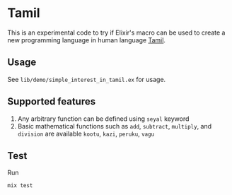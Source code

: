 # Tamil

This is an experimental code to try if Elixir's macro can be used to create a new
programming language in human language [Tamil](https://en.wikipedia.org/wiki/Tamil_language).

## Usage

See `lib/demo/simple_interest_in_tamil.ex` for usage.


## Supported features
1. Any arbitrary function can be defined using `seyal` keyword
2. Basic mathematical functions such as `add`, `subtract`, `multiply`, and `division` are available `kootu`, `kazi`, `peruku`, `vagu`

## Test
Run
```
mix test
```
